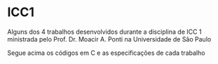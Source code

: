 # ICC1
Alguns dos 4 trabalhos desenvolvidos durante a disciplina de ICC 1 ministrada pelo Prof. Dr. Moacir A. Ponti na Universidade de São Paulo

Segue acima os códigos em C e as especificações de cada trabalho
